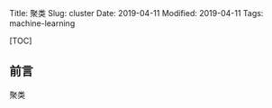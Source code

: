 Title: 聚类
Slug: cluster
Date: 2019-04-11
Modified: 2019-04-11
Tags: machine-learning

[TOC]

## 前言

聚类

